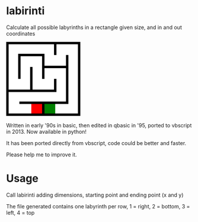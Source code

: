 # labirinti
Calculate all possible labyrinths in a rectangle given size, and in and out coordinates

![Sample labyrinth](/old/sample.png)

Written in early '90s in basic, then edited in qbasic in '95, ported to vbscript in 2013.
Now available in python!

It has been ported directly from vbscript, code could be better and faster.

Please help me to improve it.

# Usage
Call labirinti adding dimensions, starting point and ending point (x and y)

The file generated contains one labyrinth per row, 1 = right, 2 = bottom, 3 = left, 4 = top


